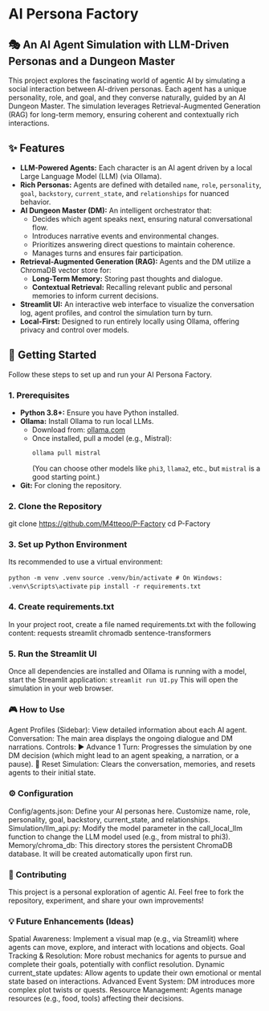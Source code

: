 # AI Persona Factory

## 🎭 An AI Agent Simulation with LLM-Driven Personas and a Dungeon Master

This project explores the fascinating world of agentic AI by simulating a social interaction between AI-driven personas. Each agent has a unique personality, role, and goal, and they converse naturally, guided by an AI Dungeon Master. The simulation leverages Retrieval-Augmented Generation (RAG) for long-term memory, ensuring coherent and contextually rich interactions.

## ✨ Features

*   **LLM-Powered Agents:** Each character is an AI agent driven by a local Large Language Model (LLM) (via Ollama).
*   **Rich Personas:** Agents are defined with detailed `name`, `role`, `personality`, `goal`, `backstory`, `current_state`, and `relationships` for nuanced behavior.
*   **AI Dungeon Master (DM):** An intelligent orchestrator that:
    *   Decides which agent speaks next, ensuring natural conversational flow.
    *   Introduces narrative events and environmental changes.
    *   Prioritizes answering direct questions to maintain coherence.
    *   Manages turns and ensures fair participation.
*   **Retrieval-Augmented Generation (RAG):** Agents and the DM utilize a ChromaDB vector store for:
    *   **Long-Term Memory:** Storing past thoughts and dialogue.
    *   **Contextual Retrieval:** Recalling relevant public and personal memories to inform current decisions.
*   **Streamlit UI:** An interactive web interface to visualize the conversation log, agent profiles, and control the simulation turn by turn.
*   **Local-First:** Designed to run entirely locally using Ollama, offering privacy and control over models.

## 🚀 Getting Started

Follow these steps to set up and run your AI Persona Factory.

### 1. Prerequisites

*   **Python 3.8+:** Ensure you have Python installed.
*   **Ollama:** Install Ollama to run local LLMs.
    *   Download from: [ollama.com](https://ollama.com/)
    *   Once installed, pull a model (e.g., Mistral):
        ```bash
        ollama pull mistral
        ```
        (You can choose other models like `phi3`, `llama2`, etc., but `mistral` is a good starting point.)
*   **Git:** For cloning the repository.

### 2. Clone the Repository

git clone https://github.com/M4tteoo/P-Factory 
cd P-Factory 

### 3. Set up Python Environment
Its recommended to use a virtual environment:

`python -m venv .venv`
`source .venv/bin/activate # On Windows: .venv\Scripts\activate`
`pip install -r requirements.txt`

### 4. Create requirements.txt
In your project root, create a file named requirements.txt with the following content:
requests
streamlit
chromadb
sentence-transformers

### 5. Run the Streamlit UI
Once all dependencies are installed and Ollama is running with a model, start the Streamlit application:
`streamlit run UI.py`
This will open the simulation in your web browser.

### 🎮 How to Use
Agent Profiles (Sidebar): View detailed information about each AI agent.
Conversation: The main area displays the ongoing dialogue and DM narrations.
Controls:
▶️ Advance 1 Turn: Progresses the simulation by one DM decision (which might lead to an agent speaking, a narration, or a pause).
🔄 Reset Simulation: Clears the conversation, memories, and resets agents to their initial state.
### ⚙️ Configuration
Config/agents.json: Define your AI personas here. Customize name, role, personality, goal, backstory, current_state, and relationships.
Simulation/llm_api.py: Modify the model parameter in the call_local_llm function to change the LLM model used (e.g., from mistral to phi3).
Memory/chroma_db: This directory stores the persistent ChromaDB database. It will be created automatically upon first run.
### 🤝 Contributing
This project is a personal exploration of agentic AI. Feel free to fork the repository, experiment, and share your own improvements!
### 💡 Future Enhancements (Ideas)
Spatial Awareness: Implement a visual map (e.g., via Streamlit) where agents can move, explore, and interact with locations and objects.
Goal Tracking & Resolution: More robust mechanics for agents to pursue and complete their goals, potentially with conflict resolution.
Dynamic current_state updates: Allow agents to update their own emotional or mental state based on interactions.
Advanced Event System: DM introduces more complex plot twists or quests.
Resource Management: Agents manage resources (e.g., food, tools) affecting their decisions.


